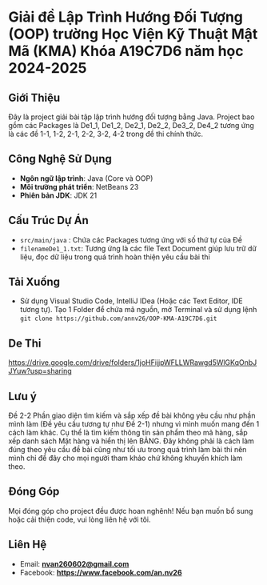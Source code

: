 # Giải đề Lập Trình Hướng Đối Tượng (OOP) trường Học Viện Kỹ Thuật Mật Mã (KMA) Khóa A19C7D6 năm học 2024-2025

## Giới Thiệu  
Đây là project giải bài tập lập trình hướng đối tượng bằng Java. Project bao gồm các Packages là De1_1, De1_2, De2_1, De2_2, De3_2, De4_2 tương ứng là các đề 1-1, 1-2, 2-1, 2-2, 3-2, 4-2 trong đề thi chính thức.  

## Công Nghệ Sử Dụng  
- **Ngôn ngữ lập trình**: Java (Core và OOP)
- **Môi trường phát triển**: NetBeans 23  
- **Phiên bản JDK**: JDK 21  

## Cấu Trúc Dự Án  
- `src/main/java` : Chứa các Packages tương ứng với số thứ tự của Đề
- `filenameDe1_1.txt`: Tương ứng là các file Text Document giúp lưu trữ dữ liệu, đọc dữ liệu trong quá trình hoàn thiện yêu cầu bài thi

## Tải Xuống  
- Sử dụng Visual Studio Code, IntelliJ IDea (Hoặc các Text Editor, IDE tương tự). Tạo 1 Folder để chứa mã nguồn, mở Terminal và sử dụng lệnh `git clone https://github.com/annv26/OOP-KMA-A19C7D6.git`

## De Thi
https://drive.google.com/drive/folders/1joHFijjpWFLLWRawgd5WlGKqOnbJJYuw?usp=sharing

## Lưu ý
Đề 2-2 Phần giao diện tìm kiếm và sắp xếp đề bài không yêu cầu như phần mình làm (Đề yêu cầu tương tự như Đề 2-1) nhưng vì mình muốn mang đến 1 cách làm khác. Cụ thể là tìm kiếm thông tin sản phẩm theo mã hàng, sắp xếp danh sách Mặt hàng và hiển thị lên BẢNG. Đây không phải là cách làm đúng theo yêu cầu đề bài cũng như tối ưu trong quá trình làm bài thi nên mình chỉ để đây cho mọi người tham khảo chứ không khuyến khích làm theo.

## Đóng Góp  
Mọi đóng góp cho project đều được hoan nghênh! Nếu bạn muốn bổ sung hoặc cải thiện code, vui lòng liên hệ với tôi. 

## Liên Hệ  
- Email: **nvan260602@gmail.com** 
- Facebook: **https://www.facebook.com/an.nv26** 

